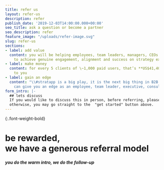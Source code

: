 ```yaml
---
title: refer us
layout: refer-us
description: refer
publish_date: '2019-12-03T14:00:00.000+00:00'
seo_title: ask a question or become a partner
seo_description: refer
feature_image: "/uploads/refer-image.svg"
slug: refer-us
sections:
- label: add value
  content: you will be helping employees, team leaders, managers, CEOs and owners
    to achieve genuine engagement, alignment and success on strategy execution
- label: make money
  content: for every 5 clients of \~1,000 paid users, that’s **US$41,400/year** paid
    to you
- label: gain an edge
  content: "\\#stratapp is a big play, it is the next big thing in B2B SaaS, which
    can give you an edge as an employee, team leader, executive, consultant or advisor"
form_intro: |-
  ## lets discuss 
  If you would like to discuss this in person, before referring, please send this form, 
  otherwise, you may go straight to the  "get started" button above.
---
```

{:.font-weight-bold}

# be rewarded, <br>we have a generous referral model

##### you do the warm intro, we do the follow-up
